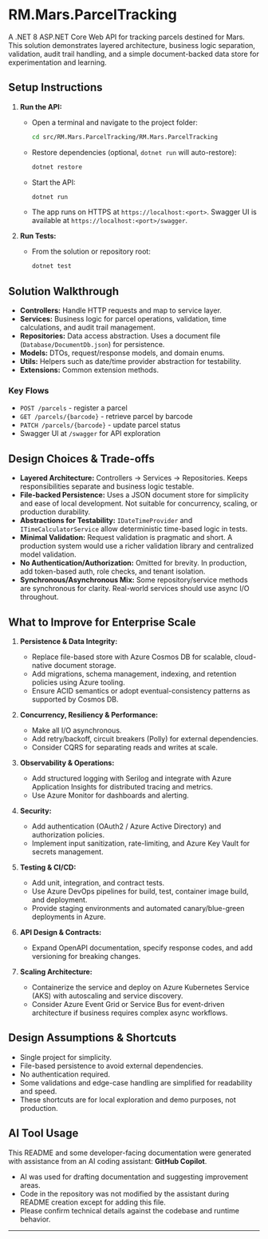 ﻿# RM.Mars.ParcelTracking

A .NET 8 ASP.NET Core Web API for tracking parcels destined for Mars. This solution demonstrates layered architecture, business logic separation, validation, audit trail handling, and a simple document-backed data store for experimentation and learning.

## Setup Instructions

1. **Run the API:**
   - Open a terminal and navigate to the project folder:
     ```sh
     cd src/RM.Mars.ParcelTracking/RM.Mars.ParcelTracking
     ```
   - Restore dependencies (optional, `dotnet run` will auto-restore):
     ```sh
     dotnet restore
     ```
   - Start the API:
     ```sh
     dotnet run
     ```
   - The app runs on HTTPS at `https://localhost:<port>`. Swagger UI is available at `https://localhost:<port>/swagger`.

2. **Run Tests:**
   - From the solution or repository root:
     ```sh
     dotnet test
     ```

## Solution Walkthrough

- **Controllers:** Handle HTTP requests and map to service layer.
- **Services:** Business logic for parcel operations, validation, time calculations, and audit trail management.
- **Repositories:** Data access abstraction. Uses a document file (`Database/DocumentDb.json`) for persistence.
- **Models:** DTOs, request/response models, and domain enums.
- **Utils:** Helpers such as date/time provider abstraction for testability.
- **Extensions:** Common extension methods.

### Key Flows
- `POST /parcels` - register a parcel
- `GET /parcels/{barcode}` - retrieve parcel by barcode
- `PATCH /parcels/{barcode}` - update parcel status
- Swagger UI at `/swagger` for API exploration

## Design Choices & Trade-offs

- **Layered Architecture:** Controllers → Services → Repositories. Keeps responsibilities separate and business logic testable.
- **File-backed Persistence:** Uses a JSON document store for simplicity and ease of local development. Not suitable for concurrency, scaling, or production durability.
- **Abstractions for Testability:** `IDateTimeProvider` and `ITimeCalculatorService` allow deterministic time-based logic in tests.
- **Minimal Validation:** Request validation is pragmatic and short. A production system would use a richer validation library and centralized model validation.
- **No Authentication/Authorization:** Omitted for brevity. In production, add token-based auth, role checks, and tenant isolation.
- **Synchronous/Asynchronous Mix:** Some repository/service methods are synchronous for clarity. Real-world services should use async I/O throughout.

## What to Improve for Enterprise Scale

1. **Persistence & Data Integrity:**
   - Replace file-based store with Azure Cosmos DB for scalable, cloud-native document storage.
   - Add migrations, schema management, indexing, and retention policies using Azure tooling.
   - Ensure ACID semantics or adopt eventual-consistency patterns as supported by Cosmos DB.

2. **Concurrency, Resiliency & Performance:**
   - Make all I/O asynchronous.
   - Add retry/backoff, circuit breakers (Polly) for external dependencies.
   - Consider CQRS for separating reads and writes at scale.

3. **Observability & Operations:**
   - Add structured logging with Serilog and integrate with Azure Application Insights for distributed tracing and metrics.
   - Use Azure Monitor for dashboards and alerting.

4. **Security:**
   - Add authentication (OAuth2 / Azure Active Directory) and authorization policies.
   - Implement input sanitization, rate-limiting, and Azure Key Vault for secrets management.

5. **Testing & CI/CD:**
   - Add unit, integration, and contract tests.
   - Use Azure DevOps pipelines for build, test, container image build, and deployment.
   - Provide staging environments and automated canary/blue-green deployments in Azure.

6. **API Design & Contracts:**
   - Expand OpenAPI documentation, specify response codes, and add versioning for breaking changes.

7. **Scaling Architecture:**
   - Containerize the service and deploy on Azure Kubernetes Service (AKS) with autoscaling and service discovery.
   - Consider Azure Event Grid or Service Bus for event-driven architecture if business requires complex async workflows.

## Design Assumptions & Shortcuts

- Single project for simplicity.
- File-based persistence to avoid external dependencies.
- No authentication required.
- Some validations and edge-case handling are simplified for readability and speed.
- These shortcuts are for local exploration and demo purposes, not production.

## AI Tool Usage

This README and some developer-facing documentation were generated with assistance from an AI coding assistant: **GitHub Copilot**.
- AI was used for drafting documentation and suggesting improvement areas.
- Code in the repository was not modified by the assistant during README creation except for adding this file.
- Please confirm technical details against the codebase and runtime behavior.

---